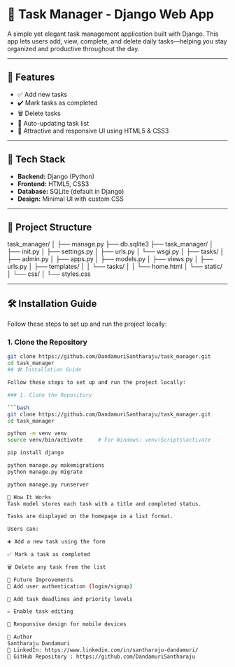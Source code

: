# 📝 Task Manager - Django Web App

A simple yet elegant task management application built with Django. This app lets users add, view, complete, and delete daily tasks—helping you stay organized and productive throughout the day.

---

## 🚀 Features

- ✅ Add new tasks
- ✔️ Mark tasks as completed
- 🗑️ Delete tasks
- 🔄 Auto-updating task list
- 🎨 Attractive and responsive UI using HTML5 & CSS3

---

## 🔧 Tech Stack

- **Backend:** Django (Python)
- **Frontend:** HTML5, CSS3
- **Database:** SQLite (default in Django)
- **Design:** Minimal UI with custom CSS

---

## 📁 Project Structure
task_manager/
│
├── manage.py
├── db.sqlite3
├── task_manager/
│ ├── init.py
│ ├── settings.py
│ ├── urls.py
│ └── wsgi.py
│
├── tasks/
│ ├── admin.py
│ ├── apps.py
│ ├── models.py
│ ├── views.py
│ ├── urls.py
│ ├── templates/
│ │ └── tasks/
│ │ └── home.html
│ └── static/
│ └── css/
│ └── styles.css


---

## 🛠️ Installation Guide

Follow these steps to set up and run the project locally:

### 1. Clone the Repository

```bash
git clone https://github.com/DandamuriSantharaju/task_manager.git
cd task_manager
## 🛠️ Installation Guide

Follow these steps to set up and run the project locally:

### 1. Clone the Repository

```bash
git clone https://github.com/DandamuriSantharaju/task_manager.git
cd task_manager

python -m venv venv
source venv/bin/activate     # For Windows: venv\Scripts\activate

pip install django

python manage.py makemigrations
python manage.py migrate

python manage.py runserver

🧠 How It Works
Task model stores each task with a title and completed status.

Tasks are displayed on the homepage in a list format.

Users can:

➕ Add a new task using the form

✅ Mark a task as completed

🗑️ Delete any task from the list

📌 Future Improvements
🔐 Add user authentication (login/signup)

📅 Add task deadlines and priority levels

✏️ Enable task editing

📱 Responsive design for mobile devices

👤 Author
Santharaju Dandamuri
📧 LinkedIn: https://www.linkedin.com/in/santharaju-dandamuri/
🔗 GitHub Repository : https://github.com/DandamuriSantharaju

